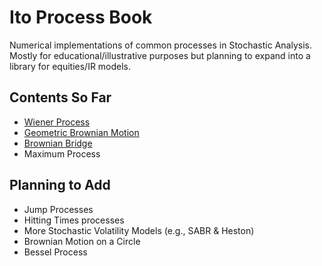 # Ito Process Book

Numerical implementations of common processes in Stochastic Analysis. Mostly for educational/illustrative purposes but planning to expand into a library for equities/IR models.

## Contents So Far
- [Wiener Process](https://en.wikipedia.org/wiki/Wiener_process)
- [Geometric Brownian Motion](https://en.wikipedia.org/wiki/Geometric_Brownian_motion)
- [Brownian Bridge](https://en.wikipedia.org/wiki/Brownian_bridge)
- Maximum Process

## Planning to Add
- Jump Processes
- Hitting Times processes
- More Stochastic Volatility Models (e.g., SABR & Heston)
- Brownian Motion on a Circle
- Bessel Process



